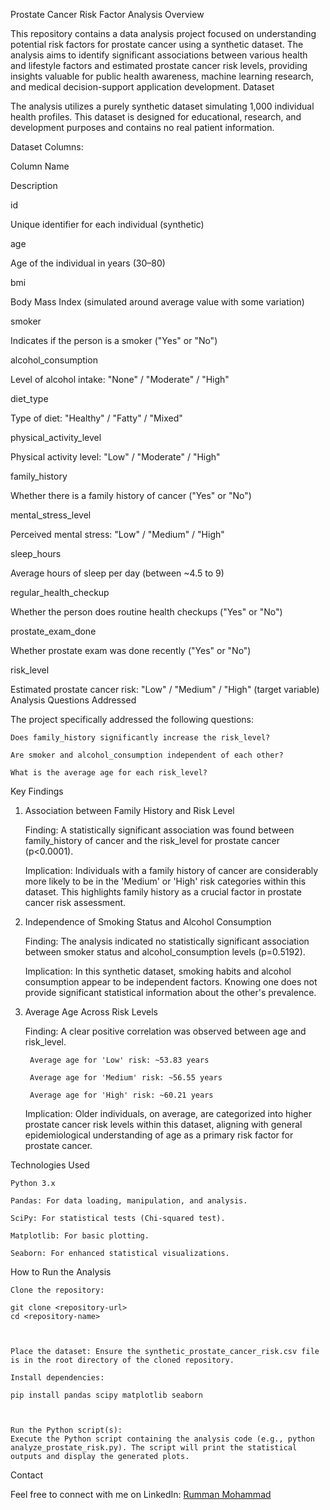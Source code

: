 Prostate Cancer Risk Factor Analysis
Overview

This repository contains a data analysis project focused on understanding potential risk factors for prostate cancer using a synthetic dataset. The analysis aims to identify significant associations between various health and lifestyle factors and estimated prostate cancer risk levels, providing insights valuable for public health awareness, machine learning research, and medical decision-support application development.
Dataset

The analysis utilizes a purely synthetic dataset simulating 1,000 individual health profiles. This dataset is designed for educational, research, and development purposes and contains no real patient information.

Dataset Columns:

Column Name
	

Description

id
	

Unique identifier for each individual (synthetic)

age
	

Age of the individual in years (30–80)

bmi
	

Body Mass Index (simulated around average value with some variation)

smoker
	

Indicates if the person is a smoker ("Yes" or "No")

alcohol_consumption
	

Level of alcohol intake: "None" / "Moderate" / "High"

diet_type
	

Type of diet: "Healthy" / "Fatty" / "Mixed"

physical_activity_level
	

Physical activity level: "Low" / "Moderate" / "High"

family_history
	

Whether there is a family history of cancer ("Yes" or "No")

mental_stress_level
	

Perceived mental stress: "Low" / "Medium" / "High"

sleep_hours
	

Average hours of sleep per day (between ~4.5 to 9)

regular_health_checkup
	

Whether the person does routine health checkups ("Yes" or "No")

prostate_exam_done
	

Whether prostate exam was done recently ("Yes" or "No")

risk_level
	

Estimated prostate cancer risk: "Low" / "Medium" / "High" (target variable)
Analysis Questions Addressed

The project specifically addressed the following questions:

    Does family_history significantly increase the risk_level?

    Are smoker and alcohol_consumption independent of each other?

    What is the average age for each risk_level?

Key Findings
1. Association between Family History and Risk Level

    Finding: A statistically significant association was found between family_history of cancer and the risk_level for prostate cancer (p\<0.0001).

    Implication: Individuals with a family history of cancer are considerably more likely to be in the 'Medium' or 'High' risk categories within this dataset. This highlights family history as a crucial factor in prostate cancer risk assessment.

2. Independence of Smoking Status and Alcohol Consumption

    Finding: The analysis indicated no statistically significant association between smoker status and alcohol_consumption levels (p=0.5192).

    Implication: In this synthetic dataset, smoking habits and alcohol consumption appear to be independent factors. Knowing one does not provide significant statistical information about the other's prevalence.

3. Average Age Across Risk Levels

    Finding: A clear positive correlation was observed between age and risk_level.

        Average age for 'Low' risk: ~53.83 years

        Average age for 'Medium' risk: ~56.55 years

        Average age for 'High' risk: ~60.21 years

    Implication: Older individuals, on average, are categorized into higher prostate cancer risk levels within this dataset, aligning with general epidemiological understanding of age as a primary risk factor for prostate cancer.

Technologies Used

    Python 3.x

    Pandas: For data loading, manipulation, and analysis.

    SciPy: For statistical tests (Chi-squared test).

    Matplotlib: For basic plotting.

    Seaborn: For enhanced statistical visualizations.

How to Run the Analysis

    Clone the repository:

    git clone <repository-url>
    cd <repository-name>



    Place the dataset: Ensure the synthetic_prostate_cancer_risk.csv file is in the root directory of the cloned repository.

    Install dependencies:

    pip install pandas scipy matplotlib seaborn



    Run the Python script(s):
    Execute the Python script containing the analysis code (e.g., python analyze_prostate_risk.py). The script will print the statistical outputs and display the generated plots.

Contact

Feel free to connect with me on LinkedIn: [Rumman Mohammad](https://www.linkedin.com/in/rummanmohammad/)
